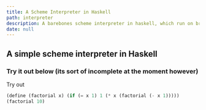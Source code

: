 ```yaml
---
title: A Scheme Interpreter in Haskell
path: interpreter
description: A barebones scheme interpreter in haskell, which run on browsers thanks to some hacky code
date: null
---
```

## A simple scheme interpreter in Haskell

### Try it out below (its sort of incomplete at the moment however)
Try out 
```scheme
(define (factorial x) (if (= x 1) 1 (* x (factorial (- x 1)))))
(factorial 10)
```
<Interpreter>
</Interpreter>